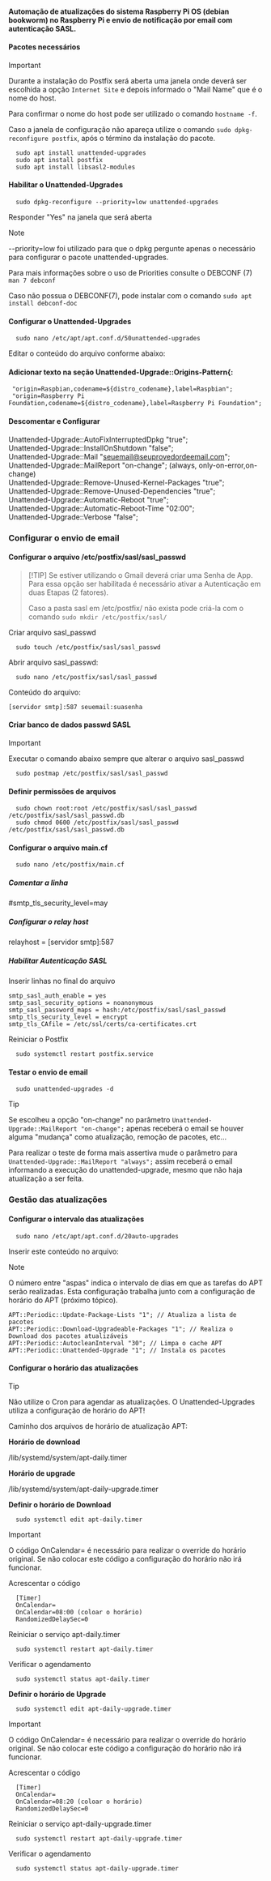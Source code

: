 #### Automação de atualizações do sistema Raspberry Pi OS (debian bookworm) no Raspberry Pi e envio de notificação por email com autenticação SASL.

#### Pacotes necessários

>[!IMPORTANT]
> Durante a instalação do Postfix será aberta uma janela onde deverá ser escolhida a opção ```Internet Site``` e depois informado o "Mail Name" que é o nome do host.
>
> Para confirmar o nome do host pode ser utilizado o comando ```hostname -f```.
>
> Caso a janela de configuração não apareça utilize o comando ```sudo dpkg-reconfigure postfix```, após o término da instalação do pacote.

```
  sudo apt install unattended-upgrades
  sudo apt install postfix
  sudo apt install libsasl2-modules
```
#### Habilitar o Unattended-Upgrades
```
  sudo dpkg-reconfigure --priority=low unattended-upgrades
```
Responder "Yes" na janela que será aberta

>[!NOTE]
> --priority=low foi utilizado para que o dpkg pergunte apenas o necessário para configurar o pacote unattended-upgrades.
>
> Para mais informações sobre o uso de Priorities consulte o DEBCONF (7) ```man 7 debconf ```
>
> Caso não possua o DEBCONF(7), pode instalar com o comando ```sudo apt install debconf-doc```

#### Configurar o Unattended-Upgrades
```
  sudo nano /etc/apt/apt.conf.d/50unattended-upgrades
```
Editar o conteúdo do arquivo conforme abaixo:

#### Adicionar texto na seção Unattended-Upgrade::Origins-Pattern{:
```
 "origin=Raspbian,codename=${distro_codename},label=Raspbian";
 "origin=Raspberry Pi Foundation,codename=${distro_codename},label=Raspberry Pi Foundation";
```

 #### Descomentar e Configurar

 Unattended-Upgrade::AutoFixInterruptedDpkg "true";</br>
 Unattended-Upgrade::InstallOnShutdown "false";</br>
 Unattended-Upgrade::Mail "seuemail@seuprovedordeemail.com";</br>
 Unattended-Upgrade::MailReport "on-change"; (always, only-on-error,on-change)</br>
 Unattended-Upgrade::Remove-Unused-Kernel-Packages "true";</br>
 Unattended-Upgrade::Remove-Unused-Dependencies "true";</br>
 Unattended-Upgrade::Automatic-Reboot "true";</br>
 Unattended-Upgrade::Automatic-Reboot-Time "02:00";</br>
 Unattended-Upgrade::Verbose "false";</br>

### Configurar o envio de email

#### Configurar o arquivo /etc/postfix/sasl/sasl_passwd
>  [!TIP]
>  Se estiver utilizando o Gmail deverá criar uma Senha de App. Para essa opção ser habilitada é necessário ativar a Autenticação em duas Etapas (2 fatores).
>
>  Caso a pasta sasl em /etc/postfix/ não exista pode criá-la com o comando ```sudo mkdir /etc/postfix/sasl/```

Criar arquivo sasl_passwd
```
  sudo touch /etc/postfix/sasl/sasl_passwd
```

Abrir arquivo sasl_passwd:
```
  sudo nano /etc/postfix/sasl/sasl_passwd
```
Conteúdo do arquivo:
```
[servidor smtp]:587 seuemail:suasenha
```

#### Criar banco de dados passwd SASL
> [!IMPORTANT]
> Executar o comando abaixo sempre que alterar o arquivo sasl_passwd
```
  sudo postmap /etc/postfix/sasl/sasl_passwd
```
#### Definir permissões de arquivos
```
  sudo chown root:root /etc/postfix/sasl/sasl_passwd /etc/postfix/sasl/sasl_passwd.db
  sudo chmod 0600 /etc/postfix/sasl/sasl_passwd /etc/postfix/sasl/sasl_passwd.db
```
#### Configurar o arquivo main.cf

```
  sudo nano /etc/postfix/main.cf
```
##### Comentar a linha 

  #smtp_tls_security_level=may
  
##### Configurar o relay host

  relayhost = [servidor smtp]:587
  
 ##### Habilitar Autenticação SASL

  Inserir linhas no final do arquivo
  ```
  smtp_sasl_auth_enable = yes
  smtp_sasl_security_options = noanonymous
  smtp_sasl_password_maps = hash:/etc/postfix/sasl/sasl_passwd
  smtp_tls_security_level = encrypt
  smtp_tls_CAfile = /etc/ssl/certs/ca-certificates.crt
```

  Reiniciar o Postfix  
```
  sudo systemctl restart postfix.service
```

#### Testar o envio de email
```
  sudo unattended-upgrades -d
```
>[!TIP]
> Se escolheu a opção "on-change" no parâmetro ```Unattended-Upgrade::MailReport "on-change";``` apenas receberá o email se houver alguma "mudança" como atualização, remoção de pacotes, etc...
>
> Para realizar o teste de forma mais assertiva mude o parâmetro para ```Unattended-Upgrade::MailReport "always";``` assim receberá o email informando a execução do unattended-upgrade, mesmo que não haja atualização a ser feita.

### Gestão das atualizações

#### Configurar o intervalo das atualizações

```
  sudo nano /etc/apt/apt.conf.d/20auto-upgrades
```

Inserir este conteúdo no arquivo:

>[!NOTE]
> O número entre "aspas" indica o intervalo de dias em que as tarefas do APT serão realizadas. Esta configuração trabalha junto com a configuração de horário do APT (próximo tópico).

```
APT::Periodic::Update-Package-Lists "1"; // Atualiza a lista de pacotes
APT::Periodic::Download-Upgradeable-Packages "1"; // Realiza o Download dos pacotes atualizáveis
APT::Periodic::AutocleanInterval "30"; // Limpa o cache APT
APT::Periodic::Unattended-Upgrade "1"; // Instala os pacotes
```

#### Configurar o horário das atualizações

>[!TIP]
> Não utilize o Cron para agendar as atualizações. O Unattended-Upgrades utiliza a configuração de horário do APT!

Caminho dos arquivos de horário de atualização APT:

**Horário de download**

/lib/systemd/system/apt-daily.timer

**Horário de upgrade**

/lib/systemd/system/apt-daily-upgrade.timer

**Definir o horário de Download**
```
  sudo systemctl edit apt-daily.timer
```
>[!IMPORTANT]
> O código OnCalendar= é necessário para realizar o override do horário original. Se não colocar este código a configuração do horário não irá funcionar.

Acrescentar o código
```
  [Timer]
  OnCalendar=
  OnCalendar=08:00 (coloar o horário)
  RandomizedDelaySec=0
```
Reiniciar o serviço apt-daily.timer
```
  sudo systemctl restart apt-daily.timer
```
Verificar o agendamento
```
  sudo systemctl status apt-daily.timer
```
**Definir o horário de Upgrade**
```
  sudo systemctl edit apt-daily-upgrade.timer
```

>[!IMPORTANT]
> O código OnCalendar= é necessário para realizar o override do horário original. Se não colocar este código a configuração do horário não irá funcionar.

Acrescentar o código
```
  [Timer]
  OnCalendar=
  OnCalendar=08:20 (coloar o horário)
  RandomizedDelaySec=0
```
Reiniciar o serviço apt-daily-upgrade.timer
```
  sudo systemctl restart apt-daily-upgrade.timer
```
Verificar o agendamento
```
  sudo systemctl status apt-daily-upgrade.timer
```












  
